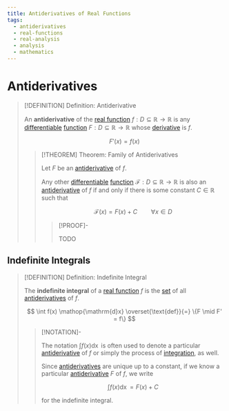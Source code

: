 ```yaml
---
title: Antiderivatives of Real Functions
tags:
  - antiderivatives
  - real-functions
  - real-analysis
  - analysis
  - mathematics
---
```


# Antiderivatives

>[!DEFINITION] Definition: Antiderivative
>
>An **antiderivative** of the [real function](../../Real%20Functions.md) $f: D \subseteq \mathbb{R} \to \mathbb{R}$ is any [differentiable](../../Differentiation/Derivatives.md) [function](../../Real%20Functions.md) $F: D \subseteq \mathbb{R} \to \mathbb{R}$ whose [derivative](../../Differentiation/Derivatives.md) is $f$.
>
>$$
>F'(x) = f(x)
>$$
>
>>[!THEOREM] Theorem: Family of Antiderivatives
>>
>>Let $F$ be an [antiderivative](Antiderivatives.md) of $f$.
>>
>>Any other [differentiable](../../Differentiation/Derivatives.md) [function](../../Real%20Functions.md) $\mathcal{F}: D \subseteq \mathbb{R} \to \mathbb{R}$ is also an [antiderivative](Antiderivatives.md) of $f$ if and only if there is some constant $C \in \mathbb{R}$ such that
>>
>>$$\mathcal{F}(x) = F(x) + C \qquad \forall x \in D$$
>>
>>>[!PROOF]-
>>>
>>>TODO
>>>
>>
>

## Indefinite Integrals

>[!DEFINITION] Definition: Indefinite Integral
>
>The **indefinite integral** of a [real function](../../Real%20Functions.md) $f$ is the [set](../../../../../Set%20Theory/index.md) of all [antiderivatives](Antiderivatives.md) of $f$.
>
>$$
>\int f(x) \mathop{\mathrm{d}x} \overset{\text{def}}{=} \{F \mid F' = f\}
>$$
>
>>[!NOTATION]-
>>
>>The notation $\int f(x) \mathop{\mathrm{d}x}$ is often used to denote a particular [antiderivative](Antiderivatives.md) of $f$ or simply the process of [integration](Integration.md), as well.
>>
>>Since [antiderivatives](Antiderivatives.md) are unique up to a constant, if we know a particular [antiderivative](Antiderivatives.md) $F$ of $f$, we write 
>>
>>$$
>>\int f(x) \mathop{\mathrm{d}x} = F(x) + C
>>$$
>>
>>for the indefinite integral.
>>
>
